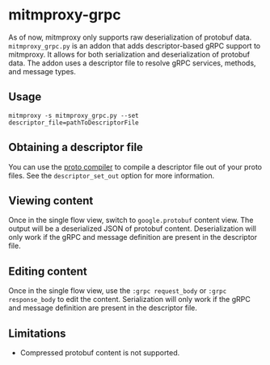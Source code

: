 # mitmproxy-grpc

As of now, mitmproxy only supports raw deserialization of protobuf data. `mitmproxy_grpc.py` is an addon that adds descriptor-based gRPC support to mitmproxy. It allows for both serialization and deserialization of protobuf data. The addon uses a descriptor file to resolve gRPC services, methods, and message types.

## Usage
```
mitmproxy -s mitmproxy_grpc.py --set descriptor_file=pathToDescriptorFile
```

## Obtaining a descriptor file
You can use the [proto compiler](https://github.com/protocolbuffers/protobuf/releases) to compile a descriptor file out of your proto files. See the `descriptor_set_out` option for more information.

## Viewing content
Once in the single flow view, switch to `google.protobuf` content view. The output will be a deserialized JSON of protobuf content.
Deserialization will only work if the gRPC and message definition are present in the descriptor file.

## Editing content
Once in the single flow view, use the `:grpc request_body` or `:grpc response_body` to edit the content. Serialization will only work if the gRPC and message definition are present in the descriptor file.

## Limitations
* Compressed protobuf content is not supported.